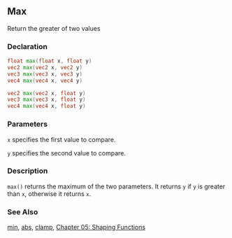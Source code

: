 ## Max
Return the greater of two values

### Declaration
```glsl
float max(float x, float y)  
vec2 max(vec2 x, vec2 y)  
vec3 max(vec3 x, vec3 y)  
vec4 max(vec4 x, vec4 y)

vec2 max(vec2 x, float y)  
vec3 max(vec3 x, float y)  
vec4 max(vec4 x, float y)
```

### Parameters
```x``` specifies the first value to compare.

```y``` specifies the second value to compare.

### Description
```max()``` returns the maximum of the two parameters. It returns ```y``` if ```y``` is greater than ```x```, otherwise it returns ```x```.

<div class="simpleFunction" data="y = max(x,0.5); "></div>

### See Also
[min](/glossary/?search=min), [abs](/glossary/?search=abs), [clamp](/glossary/?search=clamp), [Chapter 05: Shaping Functions](/05/)
